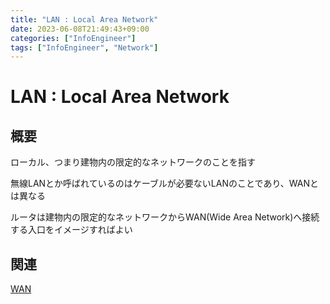 ```yaml
---
title: "LAN : Local Area Network"
date: 2023-06-08T21:49:43+09:00
categories: ["InfoEngineer"]
tags: ["InfoEngineer", "Network"]
---
```

# LAN : Local Area Network

## 概要

ローカル、つまり建物内の限定的なネットワークのことを指す

無線LANとか呼ばれているのはケーブルが必要ないLANのことであり、WANとは異なる

ルータは建物内の限定的なネットワークからWAN(Wide Area Network)へ接続する入口をイメージすればよい

## 関連

[WAN](./Wide-Area-Network.md)